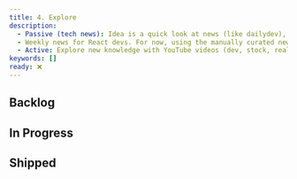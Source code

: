 ```yaml
---
title: 4. Explore
description:
  - Passive (tech news): Idea is a quick look at news (like dailydev), to know, be interested in, vote.
  - Weekly news for React devs. For now, using the manually curated newsletter at [This Week in React](https://thisweekinreact.com/newsletter/221).
  - Active: Explore new knowledge with YouTube videos (dev, stock, real estate, etc.), tech news evaluation, and ChatGPT conversations. For now, using ClickUp for simple setup.
keywords: []
ready: ❌
---
```


## Backlog

## In Progress

## Shipped
